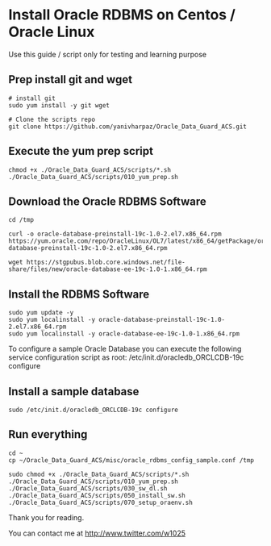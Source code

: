 # Install Oracle RDBMS on Centos / Oracle Linux  

Use this guide / script only for testing and learning purpose 


## Prep install git and wget
```
# install git
sudo yum install -y git wget

# Clone the scripts repo
git clone https://github.com/yanivharpaz/Oracle_Data_Guard_ACS.git  

```

## Execute the yum prep script
```
chmod +x ./Oracle_Data_Guard_ACS/scripts/*.sh
./Oracle_Data_Guard_ACS/scripts/010_yum_prep.sh
```

## Download the Oracle RDBMS Software
```
cd /tmp

curl -o oracle-database-preinstall-19c-1.0-2.el7.x86_64.rpm https://yum.oracle.com/repo/OracleLinux/OL7/latest/x86_64/getPackage/oracle-database-preinstall-19c-1.0-2.el7.x86_64.rpm

wget https://stgpubus.blob.core.windows.net/file-share/files/new/oracle-database-ee-19c-1.0-1.x86_64.rpm

```

## Install the RDBMS Software
```
sudo yum update -y
sudo yum localinstall -y oracle-database-preinstall-19c-1.0-2.el7.x86_64.rpm
sudo yum localinstall -y oracle-database-ee-19c-1.0-1.x86_64.rpm

```
  
To configure a sample Oracle Database you can execute the following service configuration script as root: /etc/init.d/oracledb_ORCLCDB-19c configure   

## Install a sample database
```
sudo /etc/init.d/oracledb_ORCLCDB-19c configure
```

## Run everything
```
cd ~
cp ~/Oracle_Data_Guard_ACS/misc/oracle_rdbms_config_sample.conf /tmp

sudo chmod +x ./Oracle_Data_Guard_ACS/scripts/*.sh
./Oracle_Data_Guard_ACS/scripts/010_yum_prep.sh
./Oracle_Data_Guard_ACS/scripts/030_sw_dl.sh
./Oracle_Data_Guard_ACS/scripts/050_install_sw.sh
./Oracle_Data_Guard_ACS/scripts/070_setup_oraenv.sh

```



Thank you for reading.  
  

You can contact me at http://www.twitter.com/w1025
  